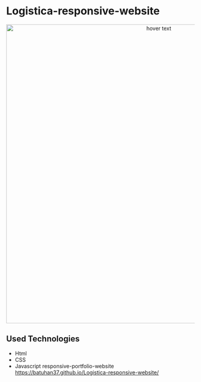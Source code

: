 # Logistica-responsive-website



<p align="center">
  <a href="https://batuhan37.github.io/responsive-portfolio-website/">
  <img src="https://www.hizliresim.com/2zzmrcx" width="800px" title="hover text">
  </a>
</p>

## Used Technologies

* Html
* CSS
* Javascript
 responsive-portfolio-website https://batuhan37.github.io/Logistica-responsive-website/
